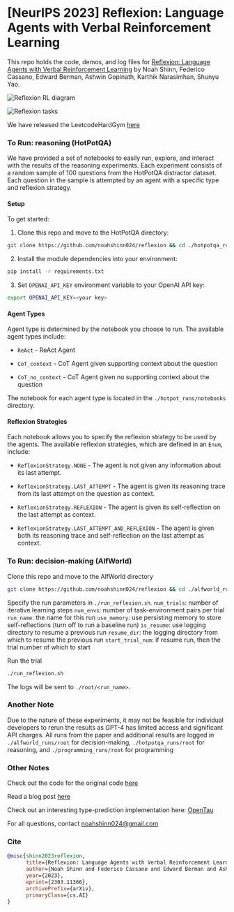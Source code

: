 # [NeurIPS 2023] Reflexion: Language Agents with Verbal Reinforcement Learning

This repo holds the code, demos, and log files for [Reflexion: Language Agents with Verbal Reinforcement Learning](https://arxiv.org/abs/2303.11366) by Noah Shinn, Federico Cassano, Edward Berman, Ashwin Gopinath, Karthik Narasimhan, Shunyu Yao. 

![Reflexion RL diagram](./figures/reflexion_rl.png)

![Reflexion tasks](./figures/reflexion_tasks.png)

We have released the LeetcodeHardGym [here](https://github.com/GammaTauAI/leetcode-hard-gym)

### To Run: reasoning (HotPotQA)
We have provided a set of notebooks to easily run, explore, and interact with the results of the reasoning experiments. Each experiment consists of a random sample of 100 questions from the HotPotQA distractor dataset. Each question in the sample is attempted by an agent with a specific type and reflexion strategy.

#### Setup

To get started:

1. Clone this repo and move to the HotPotQA directory:
```bash
git clone https://github.com/noahshinn024/reflexion && cd ./hotpotqa_runs
```

2. Install the module dependencies into your environment:
```bash
pip install -r requirements.txt
```

3. Set `OPENAI_API_KEY` environment variable to your OpenAI API key:
```bash
export OPENAI_API_KEY=<your key>
```

#### Agent Types

Agent type is determined by the notebook you choose to run. The available agent types include:
 - `ReAct` - ReAct Agent

 - `CoT_context` - CoT Agent given supporting context about the question 

 - `CoT_no_context` - CoT Agent given no supporting context about the question

The notebook for each agent type is located in the `./hotpot_runs/notebooks` directory.

#### Reflexion Strategies

Each notebook allows you to specify the reflexion strategy to be used by the agents. The available reflexion strategies, which are defined in an `Enum`, include:

 - `ReflexionStrategy.NONE` - The agent is not given any information about its last attempt. 

 - `ReflexionStrategy.LAST_ATTEMPT` - The agent is given its reasoning trace from its last attempt on the question as context.

 - `ReflexionStrategy.REFLEXION` - The agent is given its self-reflection on the last attempt as context. 

 - `ReflexionStrategy.LAST_ATTEMPT_AND_REFLEXION` -  The agent is given both its reasoning trace and self-reflection on the last attempt as context.

### To Run: decision-making (AlfWorld)
Clone this repo and move to the AlfWorld directory
```bash
git clone https://github.com/noahshinn024/reflexion && cd ./alfworld_runs
```

Specify the run parameters in `./run_reflexion.sh`.
`num_trials`: number of iterative learning steps
`num_envs`: number of task-environment pairs per trial
`run_name`: the name for this run
`use_memory`: use persisting memory to store self-reflections (turn off to run a baseline run)
`is_resume`: use logging directory to resume a previous run
`resume_dir`: the logging directory from which to resume the previous run
`start_trial_num`: if resume run, then the trial number of which to start

Run the trial
```bash
./run_reflexion.sh
```

The logs will be sent to `./root/<run_name>`.

### Another Note

Due to the nature of these experiments, it may not be feasible for individual developers to rerun the results as GPT-4 has limited access and significant API charges. All runs from the paper and additional results are logged in `./alfworld_runs/root` for decision-making, `./hotpotqa_runs/root` for reasoning, and `./programming_runs/root` for programming

### Other Notes

Check out the code for the original code [here](https://github.com/noahshinn024/reflexion-draft)

Read a blog post [here](https://nanothoughts.substack.com/p/reflecting-on-reflexion)

Check out an interesting type-prediction implementation here: [OpenTau](https://github.com/GammaTauAI/opentau)

For all questions, contact [noahshinn024@gmail.com](noahshinn024@gmail.com)

### Cite

```bibtex
@misc{shinn2023reflexion,
      title={Reflexion: Language Agents with Verbal Reinforcement Learning}, 
      author={Noah Shinn and Federico Cassano and Edward Berman and Ashwin Gopinath and Karthik Narasimhan and Shunyu Yao},
      year={2023},
      eprint={2303.11366},
      archivePrefix={arXiv},
      primaryClass={cs.AI}
}
```

